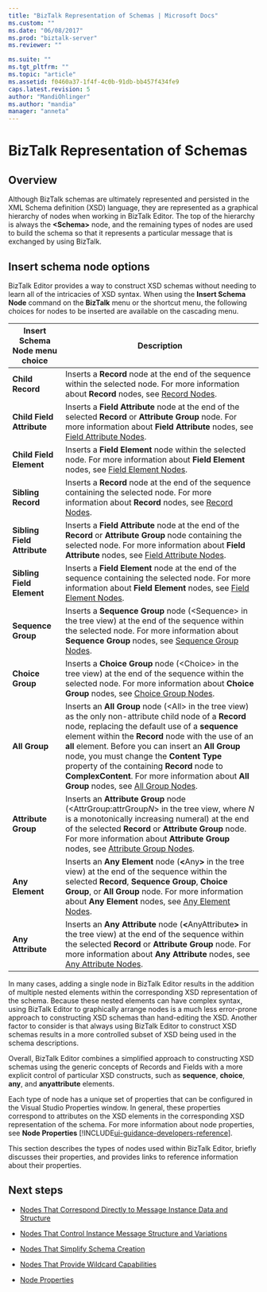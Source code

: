 ```yaml
---
title: "BizTalk Representation of Schemas | Microsoft Docs"
ms.custom: ""
ms.date: "06/08/2017"
ms.prod: "biztalk-server"
ms.reviewer: ""

ms.suite: ""
ms.tgt_pltfrm: ""
ms.topic: "article"
ms.assetid: f0460a37-1f4f-4c0b-91db-bb457f434fe9
caps.latest.revision: 5
author: "MandiOhlinger"
ms.author: "mandia"
manager: "anneta"
---
```

# BizTalk Representation of Schemas

## Overview
Although BizTalk schemas are ultimately represented and persisted in the XML Schema definition (XSD) language, they are represented as a graphical hierarchy of nodes when working in BizTalk Editor. The top of the hierarchy is always the **\<Schema\>** node, and the remaining types of nodes are used to build the schema so that it represents a particular message that is exchanged by using BizTalk.  

## Insert schema node options  
 BizTalk Editor provides a way to construct XSD schemas without needing to learn all of the intricacies of XSD syntax. When using the **Insert Schema Node** command on the **BizTalk** menu or the shortcut menu, the following choices for nodes to be inserted are available on the cascading menu.  


| Insert Schema Node menu choice |                                                                                                                                                                                                                                          Description                                                                                                                                                                                                                                          |
|--------------------------------|-----------------------------------------------------------------------------------------------------------------------------------------------------------------------------------------------------------------------------------------------------------------------------------------------------------------------------------------------------------------------------------------------------------------------------------------------------------------------------------------------|
|        **Child Record**        |                                                                                                                                                           Inserts a **Record** node at the end of the sequence within the selected node. For more information about **Record** nodes, see [Record Nodes](../core/record-nodes.md).                                                                                                                                                            |
|   **Child Field Attribute**    |                                                                                                                                  Inserts a **Field Attribute** node at the end of the selected **Record** or **Attribute Group** node. For more information about **Field Attribute** nodes, see [Field Attribute Nodes](../core/field-attribute-nodes.md).                                                                                                                                   |
|    **Child Field Element**     |                                                                                                                                                           Inserts a **Field Element** node within the selected node. For more information about **Field Element** nodes, see [Field Element Nodes](../core/field-element-nodes.md).                                                                                                                                                           |
|       **Sibling Record**       |                                                                                                                                                         Inserts a **Record** node at the end of the sequence containing the selected node. For more information about **Record** nodes, see [Record Nodes](../core/record-nodes.md).                                                                                                                                                          |
|  **Sibling Field Attribute**   |                                                                                                                        Inserts a **Field Attribute** node at the end of the **Record** or **Attribute Group** node containing the selected node. For more information about **Field Attribute** nodes, see [Field Attribute Nodes](../core/field-attribute-nodes.md).                                                                                                                         |
|   **Sibling Field Element**    |                                                                                                                                           Inserts a **Field Element** node at the end of the sequence containing the selected node. For more information about **Field Element** nodes, see [Field Element Nodes](../core/field-element-nodes.md).                                                                                                                                            |
|       **Sequence Group**       |                                                                                                                           Inserts a **Sequence Group** node (\<Sequence\> in the tree view) at the end of the sequence within the selected node. For more information about **Sequence Group** nodes, see [Sequence Group Nodes](../core/sequence-group-nodes.md).                                                                                                                            |
|        **Choice Group**        |                                                                                                                                Inserts a **Choice Group** node (\<Choice\> in the tree view) at the end of the sequence within the selected node. For more information about **Choice Group** nodes, see [Choice Group Nodes](../core/choice-group-nodes.md).                                                                                                                                 |
|         **All Group**          | Inserts an **All Group** node (\<All\> in the tree view) as the only non-attribute child node of a **Record** node, replacing the default use of a **sequence** element within the **Record** node with the use of an **all** element. Before you can insert an **All Group** node, you must change the **Content Type** property of the containing **Record** node to **ComplexContent**. For more information about **All Group** nodes, see [All Group Nodes](../core/all-group-nodes.md). |
|      **Attribute Group**       |                                                                                  Inserts an **Attribute Group** node (\<AttrGroup:attrGroup*N*\> in the tree view, where *N* is a monotonically increasing numeral) at the end of the selected **Record** or **Attribute Group** node. For more information about **Attribute Group** nodes, see [Attribute Group Nodes](../core/attribute-group-nodes.md).                                                                                   |
|        **Any Element**         |                                                                                 Inserts an **Any Element** node (<strong>\<</strong>Any<strong>\></strong> in the tree view) at the end of the sequence within the selected **Record**, **Sequence Group**, **Choice Group**, or **All Group** node. For more information about **Any Element** nodes, see [Any Element Nodes](../core/any-element-nodes.md).                                                                                 |
|       **Any Attribute**        |                                                                                         Inserts an **Any Attribute** node (<strong>\<</strong>AnyAttribute<strong>\></strong> in the tree view) at the end of the sequence within the selected **Record** or **Attribute Group** node. For more information about **Any Attribute** nodes, see [Any Attribute Nodes](../core/any-attribute-nodes.md).                                                                                         |

 In many cases, adding a single node in BizTalk Editor results in the addition of multiple nested elements within the corresponding XSD representation of the schema. Because these nested elements can have complex syntax, using BizTalk Editor to graphically arrange nodes is a much less error-prone approach to constructing XSD schemas than hand-editing the XSD. Another factor to consider is that always using BizTalk Editor to construct XSD schemas results in a more controlled subset of XSD being used in the schema descriptions.  

 Overall, BizTalk Editor combines a simplified approach to constructing XSD schemas using the generic concepts of Records and Fields with a more explicit control of particular XSD constructs, such as **sequence**, **choice**, **any**, and **anyattribute** elements.  

 Each type of node has a unique set of properties that can be configured in the Visual Studio Properties window. In general, these properties correspond to attributes on the XSD elements in the corresponding XSD representation of the schema. For more information about node properties, see **Node Properties** [!INCLUDE[ui-guidance-developers-reference](../includes/ui-guidance-developers-reference.md)].

 This section describes the types of nodes used within BizTalk Editor, briefly discusses their properties, and provides links to reference information about their properties.  

## Next steps

-   [Nodes That Correspond Directly to Message Instance Data and Structure](../core/nodes-that-correspond-directly-to-message-instance-data-and-structure.md)  

-   [Nodes That Control Instance Message Structure and Variations](../core/nodes-that-control-instance-message-structure-and-variations.md)  

-   [Nodes That Simplify Schema Creation](../core/nodes-that-simplify-schema-creation.md)  

-   [Nodes That Provide Wildcard Capabilities](../core/nodes-that-provide-wildcard-capabilities.md)  

-   [Node Properties](../core/node-properties.md)